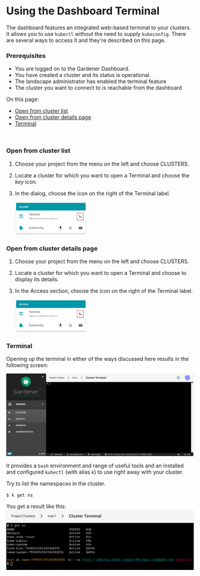 # Using the Dashboard Terminal

The dashboard features an integrated web-based terminal to your clusters. It allows you to use `kubectl` without the need to supply `kubeconfig`. There are several ways to access it and they're described on this page.

### Prerequisites
- You are logged on to the Gardener Dashboard.
- You have created a cluster and its status is operational.
- The landscape administrator has enabled the terminal feature
- The cluster you want to connect to is reachable from the dashboard

On this page:
- [Open from cluster list](#open-from-cluster-list)
- [Open from cluster details page](#open-from-cluster-details-page)
- [Terminal](#terminal)

<br>

### Open from cluster list
1. Choose your project from the menu on the left and choose CLUSTERS.
2. Locate a cluster for which you want to open a Terminal and choose the *key* icon.
3. In the dialog, choose the icon on the right of the Terminal label.

    <img style="max-width: 40%" src="../images/01-open-terminal.png">

### Open from cluster details page
1. Choose your project from the menu on the left and choose CLUSTERS.
2. Locate a cluster for which you want to open a Terminal and choose to display its details.
3. In the Access section, choose the icon on the right of the Terminal label.

    <img style="max-width: 40%" src="../images/01-open-terminal.png">

### Terminal
Opening up the terminal in either of the ways discussed here results in the following screen:

<img src="../images/02-terminal.png">

It provides a `bash` environment and range of useful tools and an installed and configured `kubectl` (with alias `k`) to use right away with your cluster.

Try to list the namespaces in the cluster.
```
$ k get ns
```
You get a result like this:
<img src="../images/03-list-ns.png">
